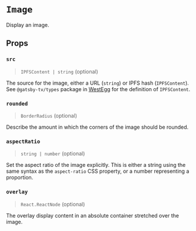 # `Image`

Display an image.

## Props

### `src`
> `IPFSContent | string` (optional)

The source for the image, either a URL (`string`) or IPFS hash (`IPFSContent`).
See `@gatsby-tv/types` package in
[WestEgg](https://github.com/gatsby-tv/westegg) for the definition of
`IPFSContent`.

### `rounded`
> `BorderRadius` (optional)

Describe the amount in which the corners of the image should be rounded.

### `aspectRatio`
> `string | number` (optional)

Set the aspect ratio of the image explicitly. This is either a string using the
same syntax as the `aspect-ratio` CSS property, or a number representing a
proportion.

### `overlay`
> `React.ReactNode` (optional)

The overlay display content in an absolute container stretched over the image.
